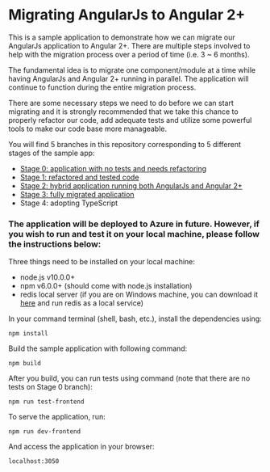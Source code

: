 # Migrating AngularJs to Angular 2+

This is a sample application to demonstrate how we can migrate our AngularJs application to Angular 2+. There are multiple steps involved to help with the migration process over a period of time (i.e. 3 ~ 6 months).

The fundamental idea is to migrate one component/module at a time while having AngularJs and Angular 2+ running in parallel. The application will continue to function during the entire migration process.

There are some necessary steps we need to do before we can start migrating and it is strongly recommended that we take this chance to properly refactor our code, add adequate tests and utilize some powerful tools to make our code base more manageable.

You will find 5 branches in this repository corresponding to 5 different stages of the sample app:

* [Stage 0: application with no tests and needs refactoring][Stage 0]
* [Stage 1: refactored and tested code][Stage 1]
* [Stage 2: hybrid application running both AngularJs and Angular 2+][Stage 2]
* [Stage 3: fully migrated application][Stage 3]
* Stage 4: adopting TypeScript

[Stage 0]: https://github.com/yizhangflynn/Angularjs-Angular-Migration/tree/Stage-0-application-with-no-tests-and-needs-refactoring
[Stage 1]: https://github.com/yizhangflynn/Angularjs-Angular-Migration/tree/Stage-1-refactored-and-tested-code
[Stage 2]: https://github.com/yizhangflynn/Angularjs-Angular-Migration/tree/Stage-2-hybrid-application-running-both-AngularJs-and-Angular-2+
[Stage 3]: https://github.com/yizhangflynn/Angularjs-Angular-Migration/tree/Stage-3-migration-strategies-and-fully-migrated-application

### The application will be deployed to Azure in future. However, if you wish to run and test it on your local machine, please follow the instructions below:

Three things need to be installed on your local machine:
* node.js v10.0.0+
* npm v6.0.0+ (should come with node.js installation)
* redis local server (if you are on Windows machine, you can download it [here](https://github.com/MicrosoftArchive/redis/releases) and run redis as a local service)

In your command terminal (shell, bash, etc.), install the dependencies using:
```
npm install
```
Build the sample application with following command:
```
npm build
```
After you build, you can run tests using command (note that there are no tests on Stage 0 branch):
```
npm run test-frontend
```
To serve the application, run:
```
npm run dev-frontend
```
And access the application in your browser:
```
localhost:3050
```
